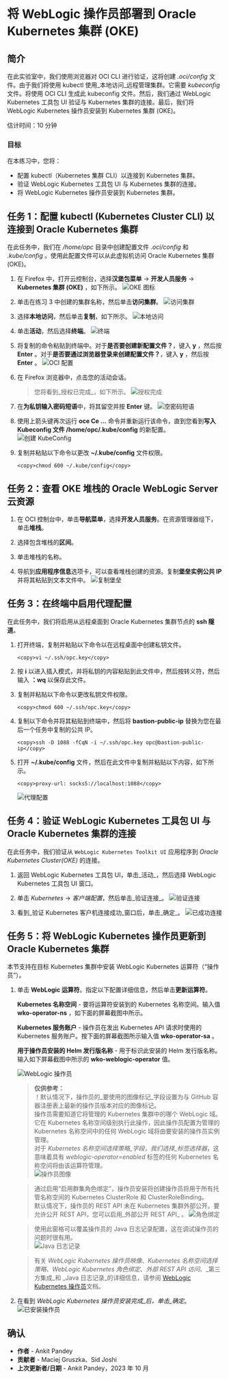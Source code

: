 # 将 WebLogic 操作员部署到 Oracle Kubernetes 集群 (OKE)

## 简介

在此实验室中，我们使用浏览器对 OCI CLI 进行验证，这将创建 _.oci/config_ 文件。由于我们将使用 kubectl 使用_本地访问_远程管理集群。它需要 _kubeconfig_ 文件。将使用 OCI CLI 生成此 kubeconfig 文件。然后，我们通过 WebLogic Kubernetes 工具包 UI 验证与 Kubernetes 集群的连接。最后，我们将 WebLogic Kubernetes 操作员安装到 Kubernetes 集群 (OKE)。

估计时间：10 分钟

### 目标

在本练习中，您将：

*   配置 kubectl（Kubernetes 集群 CLI）以连接到 Kubernetes 集群。
*   验证 WebLogic Kubernetes 工具包 UI 与 Kubernetes 集群的连接。
*   将 WebLogic Kubernetes 操作员安装到 Kubernetes 集群。

## 任务 1：配置 kubectl (Kubernetes Cluster CLI) 以连接到 Oracle Kubernetes 集群

在此任务中，我们在 _/home/opc_ 目录中创建配置文件 _.oci/config_ 和 _.kube/config_ 。使用此配置文件可以从此虚拟机访问 Oracle Kubernetes 集群 (OKE)。

1.  在 Firefox 中，打开云控制台，选择**汉堡包菜单** -> **开发人员服务** -> **Kubernetes 集群 (OKE)** ，如下所示。 ![OKE 图标](images/oke-icon.png)
    
2.  单击在练习 3 中创建的集群名称，然后单击**访问集群**。 ![访问集群](images/access-cluster.png)
    
3.  选择**本地访问**，然后单击**复制**，如下所示。 ![本地访问](images/local-access.png)
    
4.  单击**活动**，然后选择**终端**。 ![终端](images/click-terminal.png)
    
5.  将复制的命令粘贴到终端中。对于**是否要创建新配置文件？**，键入 **y** ，然后按 **Enter** 。对于**是否要通过浏览器登录来创建配置文件？**，键入 **y** ，然后按 **Enter** 。 ![OCI 配置](images/oci-config.png)
    
6.  在 Firefox 浏览器中，点击您的活动会话。
    
    > 您将看到_授权已完成_，如下所示。 ![授权完成](images/authorization-complete.png)
    
7.  在**为私钥输入密码短语**中，将其留空并按 **Enter** 键。 ![空密码短语](images/empty-passphrase.png)
    
8.  使用上箭头键再次运行 **oce Ce ...** 命令并重新运行该命令，直到您看到**写入 Kubeconfig 文件 /home/opc/.kube/config** 的新配置。 ![创建 KubeConfig](images/create-kubeconfig.png)
    
9.  复制并粘贴以下命令以更改 **~/.kube/config** 文件权限。
    
        <copy>chmod 600 ~/.kube/config</copy>
        

## 任务 2：查看 OKE 堆栈的 Oracle WebLogic Server 云资源

1.  在 OCI 控制台中，单击**导航菜单**，选择**开发人员服务**。在资源管理器组下，单击**堆栈**。
    
2.  选择包含堆栈的**区间**。
    
3.  单击堆栈的名称。
    
4.  导航到**应用程序信息**选项卡，可以查看堆栈创建的资源。复制**堡垒实例公共 IP** 并将其粘贴到文本文件中。 ![复制堡垒](images/copy-bastion.png)
    

## 任务 3：在终端中启用代理配置

在此任务中，我们将启用从远程桌面到 Oracle Kubernetes 集群节点的 **ssh 隧道**。

1.  打开终端，复制并粘贴以下命令以在远程桌面中创建私钥文件。
    
        <copy>vi ~/.ssh/opc.key</copy>
        
2.  按 **i** 以进入插入模式，并将私钥的内容粘贴到此文件中，然后按转义符，然后输入 **：wq** 以保存此文件。
    
3.  复制并粘贴以下命令以更改私钥文件权限。
    
        <copy>chmod 600 ~/.ssh/opc.key</copy>
        
4.  复制以下命令并将其粘贴到终端中，然后将 **bastion-public-ip** 替换为您在最后一个任务中复制的公共 IP。
    
        <copy>ssh -D 1088 -fCqN -i ~/.ssh/opc.key opc@bastion-public-ip</copy>
        
5.  打开 **~/.kube/config** 文件，然后在此文件中复制并粘贴以下内容，如下所示。
    
        <copy>proxy-url: socks5://localhost:1088</copy>
        
    
    ![代理配置](images/proxy-config.png)
    

## 任务 4：验证 WebLogic Kubernetes 工具包 UI 与 Oracle Kubernetes 集群的连接

在此任务中，我们验证从 `WebLogic Kubernetes Toolkit UI` 应用程序到 _Oracle Kubernetes Cluster(OKE)_ 的连接。

1.  返回 WebLogic Kubernetes 工具包 UI，单击_活动_，然后选择 WebLogic Kubernetes 工具包 UI 窗口。
    
2.  单击 _Kubernetes_ -> _客户端配置_，然后单击_验证连接_。 ![验证连接](images/verify-connectivity.png)
    
3.  看到_验证 Kubernetes 客户机连接成功_窗口后，单击_确定_。 ![已成功连接](images/successfully-connected.png)
    

## 任务 5：将 WebLogic Kubernetes 操作员更新到 Oracle Kubernetes 集群

本节支持在目标 Kubernetes 集群中安装 WebLogic Kubernetes 运算符（“操作员”）。

1.  单击 **WebLogic 运算符**。指定以下配置详细信息，然后单击**更新运算符**。
    
    **Kubernetes 名称空间** - 要将运算符安装到的 Kubernetes 名称空间。输入值 **wko-operator-ns** ，如下面的屏幕截图中所示。
    
    **Kubernetes 服务账户** - 操作员在发出 Kubernetes API 请求时使用的 Kubernetes 服务账户。按下面的屏幕截图所示输入值 **wko-operator-sa** 。
    
    **用于操作员安装的 Helm 发行版名称** \- 用于标识此安装的 Helm 发行版名称。输入如下屏幕截图中所示的 **wko-weblogic-operator** 值。
    
    ![WebLogic 操作员](images/weblogic-operator.png)
    
    > **仅供参考：**  
    > ！默认情况下，操作员的_要使用的图像标记_字段设置为与 GitHub 容器注册表上最新的操作员版本对应的图像标记。  
    > 操作员需要知道它将管理的 Kubernetes 集群中的哪个 WebLogic 域。它在 Kubernetes 名称空间级别执行此操作，因此操作员配置为管理的 Kubernetes 名称空间中的任何 WebLogic 域将由要安装的操作员实例管理。  
    > 对于 _Kubernetes 名称空间选择策略_字段，我们选择_标签选择器_，这意味着具有 _weblogic-operator=enabled_ 标签的任何 Kubernetes 名称空间将由该运算符管理。  
    > ![操作员图像](images/operator-image.png)
    
    > 通过启用“启用群集角色绑定”，操作员安装将创建操作员将用于所有托管名称空间的 Kubernetes ClusterRole 和 ClusterRoleBinding。  
    > 默认情况下，操作员的 REST API 未在 Kubernetes 集群外部公开。要允许公开 REST API，您可以启用_外部公开 REST API_ 。 ![角色绑定](images/role-binding.png)  
    
    > 使用此窗格可以覆盖操作员的 Java 日志记录配置，这在调试操作员的问题时很有用。  
    > ![Java 日志记录](images/java-logging.png)  
    
    > 有关 _WebLogic Kubernetes 操作员映像_、_Kubernetes 名称空间选择策略_、_WebLogic Kubernetes 角色绑定_、_外部 REST API 访问_、_第三方集成_和 _Java 日志记录_的详细信息，请参阅 [WebLogic Kubernetes 操作员](https://oracle.github.io/weblogic-toolkit-ui/navigate/kubernetes/k8s-wko/)文档。
    
2.  在看到 _WebLogic Kubernetes 操作员安装完成_后，单击_确定_。 ![已安装操作员](images/operator-installed.png)
    

## 确认

*   **作者** - Ankit Pandey
*   **贡献者** - Maciej Gruszka、Sid Joshi
*   **上次更新者/日期** - Ankit Pandey，2023 年 10 月